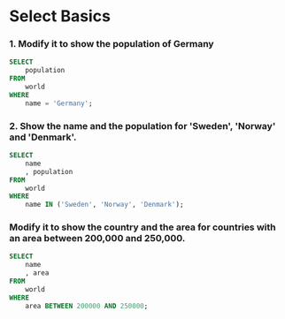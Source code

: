 # Select Basics

### 1. Modify it to show the population of Germany
```sql
SELECT
    population
FROM
    world
WHERE
    name = 'Germany';
```

### 2. Show the name and the population for 'Sweden', 'Norway' and 'Denmark'.
```sql
SELECT
    name
    , population
FROM
    world
WHERE
    name IN ('Sweden', 'Norway', 'Denmark');
```

### Modify it to show the country and the area for countries with an area between 200,000 and 250,000.
```sql
SELECT
    name
    , area
FROM
    world
WHERE
    area BETWEEN 200000 AND 250000;
```